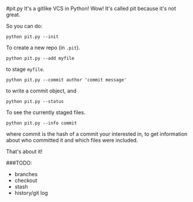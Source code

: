 #pit.py
It's a gitlike VCS in Python! Wow! It's called pit because it's not great.

So you can do:

    python pit.py --init

To create a new repo (in `.pit`).

    python pit.py --add myfile

to stage `myfile`.

    python pit.py --commit author 'commit message'

to write a commit object, and 

    python pit.py --status

To see the currently staged files.

    python pit.py --info commit

where commit is the hash of a commit your interested in, to get information
about who committed it and which files were included.

That's about it!

###TODO:

- branches
- checkout
- stash
- history/git log


